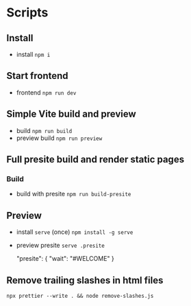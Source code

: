 # Scripts

## Install

- install `npm i`

## Start frontend

- frontend `npm run dev`

## Simple Vite build and preview

- build `npm run build`
- preview build `npm run preview`

## Full presite build and render static pages

### Build

- build with presite `npm run build-presite`

## Preview

- install `serve` (once) `npm install -g serve`
- preview presite `serve .presite`

  "presite": {
  "wait": "#WELCOME"
  }

## Remove trailing slashes in html files

`npx prettier --write . && node remove-slashes.js`
